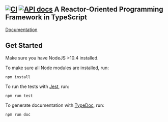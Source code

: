 [![CI](https://github.com/lf-lang/reactor-ts/actions/workflows/ci.yml/badge.svg)](https://github.com/lf-lang/reactor-ts/actions/workflows/ci.yml)
[![API docs](https://github.com/lf-lang/reactor-ts/actions/workflows/api-docs.yml/badge.svg)](https://github.com/lf-lang/reactor-ts/actions/workflows/api-docs.yml)
A Reactor-Oriented Programming Framework in TypeScript
---

[Documentation](https://lf-lang.github.io/reactor-ts)


## Get Started

Make sure you have NodeJS >10.4 installed.

To make sure all Node modules are installed, run:

```
npm install
```

To run the tests with [Jest][jest], run:

```
npm run test
```

To generate documentation with [TypeDoc][typedoc], run:

```
npm run doc
```

<!-- links -->
[travis-image]: https://travis-ci.com/nebgnahz/accessor-flow.svg?token=FtzQss73KSBwcHhSsrGQ&branch=master
[documentationjs]: https://github.com/documentationjs/documentation
[typedoc]: https://typedoc.org/
[jest]: https://facebook.github.io/jest
[designs]: https://github.com/nebgnahz/accessor-flow/issues?q=is%3Aissue+is%3Aopen+label%3ADesign
